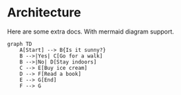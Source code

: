 # Architecture

Here are some extra docs. With mermaid diagram support.

```mermaid
graph TD
    A[Start] --> B{Is it sunny?}
    B -->|Yes| C[Go for a walk]
    B -->|No| D[Stay indoors]
    C --> E[Buy ice cream]
    D --> F[Read a book]
    E --> G[End]
    F --> G

```
